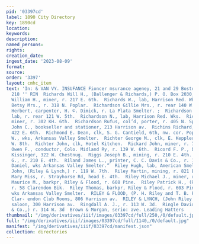 ```yaml
---
pid: '03397cd'
label: 1890 City Directory
key: 1890cd
location: 
keywords: 
description: 
named_persons: 
rights: 
creation_date: 
ingest_date: '2023-08-09'
format: 
source: 
order: '3397'
layout: cmhc_item
text: 'In: & VAN VY. INSUFANCE Fioncer msurance ageney, 21 and 29 Boston Block  RIC
  218 '' RIN  Richards Will H., (Ballenger & Richards,) P. O. Box 2030, Denver, Colo.  Richards
  William H., miner, r. 217 E. 6th.  Richards W., lab, Harrison Red. Wks.  Richardson
  Betsy Mrs., r. 318 N. Poplar.  Richardson Gillie Mrs., r. rear 140 W. 5th.  Richardson
  Herbert, carpenter, H. ©. Dimick, r. La Plata Smelter. ;  Richardson Jordan, col’d,
  lab, r. rear 121 W. 5th.  Richardson N., lab, Harrison Red. Wks.  Richardson Richard,
  miner, r. 302 KH. 6th.  Richardson Rufus, col’d, porter, r. 405 N. Spruce.  Richey
  John C., bookseller and stationer, 213 Harrison av.  Richins Richard, miner, bds.
  422 E. 6th.  Richmond E. Dean, clk, S. G. Cantield, 6th, nw. cor. Poplar.  Richmond
  W., wks, Arkansas Valley Smelter.  Richter George M., clk, E. Keppler, r. rear 142
  W. 8th.  Richter John, clk, Hotel Kitchen.  Rickard John, miner, r. 710 N. Orange.  Rickard
  Owen F., conductor, Colo. Midland Ry, r. 139 W. 6th.  Ricord F. P., barkpr, H. L.
  Kissinger, 322 W. Chestnug.  Riggs Joseph B., mining, r. 210 E. 4th.  Riggs Willard
  G., r. 210 E. 4th.  Riland James L., printer, C. C. Davis & Co., r. 114 E. 6th.  Riley
  Daniel, wks Arkansas Valley Smelter.”  Riley Hugh, lab, American Smelter.  Riley
  John, (Riley & Lynch,) r. 119 W. 7th.  Riley Martin, mining, r. 821 E. Sth.  Riley
  Mary Miss, r. Strayhorse Rd, head E. 4th.  Riley Michael J., miner, r. 821 E. 8th.  Riley
  Maurice M., barkpr, Riley & Flood, r. 608 Pine.  Riley Patrick H., (Riley & Flood,)
  r. 58 Clarendon Bik.  Riley Thomas, barkpr, Riley & Flood, r. 603 Pine.  Riley Thomas,
  wks Arkansas Valley Smelter.  RILEY & FLOOD, (P. H. Riley and T. B. Flood,) proprs,
  Clar- endon Club Rooms, 806 Harrison av.  RILEY & LYNCH, (John Riley and Ed. Lynch,)
  saloon, 300 Harrison av.  Ringdall A. J., r. 113 W. 3d.  Ringle David, ‘(Ringle
  & Co.,) r. 314 W. 3d  Brown & Morgan, serio: ave. Leading Hatters    '
thumbnail: "/img/derivatives/iiif/images/03397cd/full/250,/0/default.jpg"
full: "/img/derivatives/iiif/images/03397cd/full/1140,/0/default.jpg"
manifest: "/img/derivatives/iiif/03397cd/manifest.json"
collection: directories
---
```

